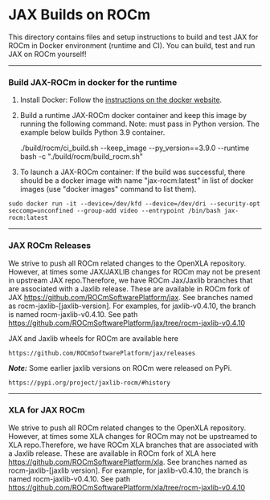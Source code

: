 # JAX Builds on ROCm
This directory contains files and setup instructions to build and test JAX for ROCm in Docker environment (runtime and CI). You can build, test and run JAX on ROCm yourself!
***
### Build JAX-ROCm in docker for the runtime

1.  Install Docker: Follow the [instructions on the docker website](https://docs.docker.com/engine/installation/).

2. Build a runtime JAX-ROCm docker container and keep this image by running the following command. Note: must pass in Python version. The example below builds Python 3.9 container.

    ./build/rocm/ci_build.sh --keep_image --py_version==3.9.0 --runtime bash -c "./build/rocm/build_rocm.sh"

3. To launch a JAX-ROCm container: If the build was successful, there should be a docker image with name "jax-rocm:latest" in list of docker images (use "docker images" command to list them).
```
sudo docker run -it --device=/dev/kfd --device=/dev/dri --security-opt seccomp=unconfined --group-add video --entrypoint /bin/bash jax-rocm:latest
```

***
### JAX ROCm Releases
We strive to push all ROCm related changes to the OpenXLA repository. However, at times some JAX/JAXLIB changes for ROCm may not be present in upstream JAX repo.Therefore, we have ROCm Jax/Jaxlib branches that are associated with a Jaxlib release. These
are available in ROCm fork of JAX https://github.com/ROCmSoftwarePlatform/jax. See branches named as rocm-jaxlib-[jaxlib-version]. For examples, for jaxlib-v0.4.10, the branch is named rocm-jaxlib-v0.4.10. See path https://github.com/ROCmSoftwarePlatform/jax/tree/rocm-jaxlib-v0.4.10

JAX and Jaxlib wheels for ROCm are available here
```
https://github.com/ROCmSoftwarePlatform/jax/releases
```

***Note:*** Some earlier jaxlib versions on ROCm were released on PyPi. 
```
https://pypi.org/project/jaxlib-rocm/#history
```


***
### XLA for JAX ROCm
We strive to push all ROCm related changes to the OpenXLA repository. However, at times some XLA changes for ROCm may not be upstreamed to XLA repo.Therefore, we have ROCm XLA branches that are associated with a Jaxlib release. These are available in ROCm fork of XLA here https://github.com/ROCmSoftwarePlatform/xla. See branches named as rocm-jaxlib-[jaxlib version]. For example, for jaxlib-v0.4.10, the branch is named rocm-jaxlib-v0.4.10. See path https://github.com/ROCmSoftwarePlatform/xla/tree/rocm-jaxlib-v0.4.10


